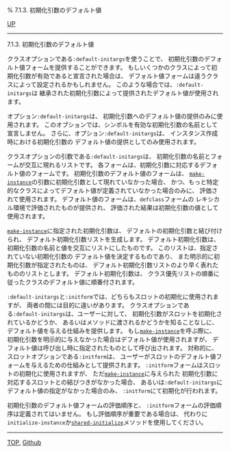 % 7.1.3. 初期化引数のデフォルト値

[UP](7.1.html)  

---

7.1.3. 初期化引数のデフォルト値


クラスオプションである`:default-initargs`を使うことで、
初期化引数のデフォルト値フォームを提供することができます。
もしいくつかのクラスによって初期化引数が有効であると宣言された場合は、
デフォルト値フォームは違うクラスによって設定されるかもしれません。
このような場合では、`:default-initargs`は
継承された初期化引数によって提供されたデフォルト値が使用されます。

オプション`:default-initargs`は、
初期化引数へのデフォルト値の提供のみに使用されます。
このオプションでは、シンボルを有効な初期化引数の名前として宣言しません。
さらに、オプション`:default-initargs`は、
インスタンス作成時における初期化引数の
デフォルト値の提供としてのみ使用されます。

クラスオプションの引数である`:default-initargs`は、
初期化引数の名前とフォームが交互に現れるリストです。
各フォームは、初期化引数に対応するデフォルト値のフォームです。
初期化引数のデフォルト値のフォームは、
[`make-instance`](7.7.make-instance.html)の引数に初期化引数として現れていなかった場合、
かつ、もっと特定的なクラスによってデフォルト値が定義されていなかった場合のみに、
評価されて使用されます。
デフォルト値のフォームは、`defclass`フォームの
レキシカル環境で評価されたものが提供され、
評価された結果は初期化引数の値として使用されます。

[`make-instance`](7.7.make-instance.html)に指定された初期化引数は、
デフォルトの初期化引数と結び付けられ、
デフォルト初期化引数リストを生成します。
デフォルト初期化引数は、
初期化引数の名前と値を交互にリストにしたものです。
このリストは、指定されていない初期化引数の
デフォルト値を決定するものであり、
また明示的に初期化引数が指定されたものは、
デフォルト初期化引数リストのより早く表れたもののリストとします。
デフォルト初期化引数は、
クラス優先リストの順番に従ったクラスのデフォルト値に順番付されます。

`:default-initargs`と`:initform`では、どちらもスロットの初期化に使用されますが、
両者の間には目的に違いがあります。
クラスオプションである`:default-initargs`は、ユーザーに対して、
初期化引数がスロットを初期化されているかどうか、
あるいはメソッドに渡されるかどうかを知ることなしに、
デフォルト値を与える仕組みを提供します。
もし[`make-instance`](7.7.make-instance.html)を呼ぶ際に、
初期化引数を明示的に与えなかった場合はデフォルト値が使用されますが、
デフォルト値は呼び出し時に指定されたものとして呼び出されます。
対称的に、スロットオプションである`:initform`は、
ユーザーがスロットのデフォルト値フォームを与えるための仕組みとして提供されます。
`:initform`フォームはスロットの初期化に使用されますが、
ただ[`make-instance`](7.7.make-instance.html)に与えられた
初期化引数に対応するスロットとの結びつきがなかった場合、
あるいは`:default-initargs`にデフォルト値の指定がなかった場合のみ、
`:initform`にて初期化が行われます。

初期化引数のデフォルト値フォームの評価順序と、
`:initform`フォームの評価順序は定義されてはいません。
もし評価順序が重要である場合は、
代わりに`initialize-instance`か[`shared-initialize`](7.7.shared-initialize.html)メソッドを使用してください。


---
[TOP](index.html),  [Github](https://github.com/nptcl/npt-japanese)

